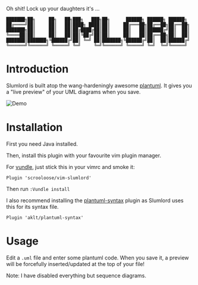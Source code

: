 Oh shit! Lock up your daughters it's ...

```
███████╗██╗     ██╗   ██╗███╗   ███╗██╗      ██████╗ ██████╗ ██████╗ 
██╔════╝██║     ██║   ██║████╗ ████║██║     ██╔═══██╗██╔══██╗██╔══██╗
███████╗██║     ██║   ██║██╔████╔██║██║     ██║   ██║██████╔╝██║  ██║
╚════██║██║     ██║   ██║██║╚██╔╝██║██║     ██║   ██║██╔══██╗██║  ██║
███████║███████╗╚██████╔╝██║ ╚═╝ ██║███████╗╚██████╔╝██║  ██║██████╔╝
╚══════╝╚══════╝ ╚═════╝ ╚═╝     ╚═╝╚══════╝ ╚═════╝ ╚═╝  ╚═╝╚═════╝ 
```

Introduction
============

Slumlord is built atop the wang-hardeningly awesome [plantuml](http://plantuml.com).
It gives you a "live preview" of your UML diagrams when you save.

![Demo](https://github.com/scrooloose/vim-slumlord/raw/master/_assets/demo.gif)


Installation
============

First you need Java installed.

Then, install this plugin with your favourite vim plugin manager.

For [vundle](https://github.com/VundleVim/Vundle.vim), just stick this in your
vimrc and smoke it:

```
Plugin 'scrooloose/vim-slumlord'
```

Then run `:Vundle install`

I also recommend installing the
[plantuml-syntax](https://github.com/aklt/plantuml-syntax) plugin as Slumlord
uses this for its syntax file.

```
Plugin 'aklt/plantuml-syntax'
```

Usage
=====

Edit a `.uml` file and enter some plantuml code. When you save it, a preview
will be forcefully inserted/updated at the top of your file!

Note: I have disabled everything but sequence diagrams.
